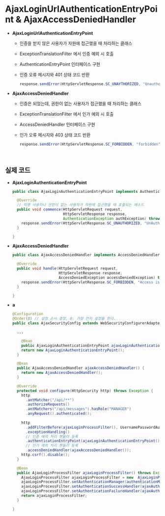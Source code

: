 # AjaxLoginUrlAuthenticationEntryPoint & AjaxAccessDeniedHandler

* **AjaxLoginUrlAuthenticationEntryPoint**

  * 인증을 받지 않은 사용자가 자원에 접근했을 때 처리하는 클래스

  * ExceptionTranslationFilter 에서 인증 예외 시 호출

  * AuthenticationEntryPoint 인터페이스 구현

  * 인증 오류 메시지와 401 상태 코드 반환

    ```java
    response.sendError(HttpServletResponse.SC_UNAYTHORIZED, "Unauthorized");
    ```

* **AjaxAccessDeniedHandler**

  * 인증은 되었는데, 권한이 없는 사용자가 접근했을 때 처리하는 클래스

  * ExceptionTranslationFilter 에서 인가 예외 시 호출

  * AccessDeniedHandler 인터페이스 구현

  * 인가 오류 메시지와 403 상태 코드 반환

    ```java
    response.sendError(HttpServletResponse.SC_FORBIDDEN, "forbidden");
    ```

<br>

## 실제 코드

* **AjaxLoginAuthenticationEntryPoint**

  ```java
  public class AjaxLoginAuthenticationEntryPoint implements AuthenticationEntryPoint {
  
    @Override
    // 익명 사용자나 권한이 없는 사용자가 자원에 접근했을 때 호출되는 메소드
    public void commence(HttpServletRequest request,
                         HttpServletResponse response,
                         AuthenticationException authException) throws IOException, ServletException {
      response.sendError(HttpServletResponse.SC_UNAUTHORIZED, "UnAuthorized");
    }
  
  }
  ```

* **AjaxAccessDeniedHandler**

  ```java
  public class AjaxAccessDeniedHandler implements AccessDeniedHandler {
  
    @Override
    public void handle(HttpServletRequest request,
                       HttpServletResponse response,
                       AccessDeniedException accessDeniedException) throws IOException, ServletException {
      response.sendError(HttpServletResponse.SC_FORBIDDEN, "Access is denied");
    }
  
  }
  ```

* **a**

  ```java
  @Configuration
  @Order(0) // 설정 순서 결정, 0: 가장 먼저 설정을 한다.
  public class AjaxSecurityConfig extends WebSecurityConfigurerAdapter {
  
    ...
  
      @Bean
      public AjaxLoginAuthenticationEntryPoint ajaxLoginAuthenticationEntryPoint() {
      return new AjaxLoginAuthenticationEntryPoint();
    }
  
    @Bean
    public AjaxAccessDeniedHandler ajaxAccessDeniedHandler() {
      return new AjaxAccessDeniedHandler();
    }
  
    @Override
    protected void configure(HttpSecurity http) throws Exception {
      http
        .antMatcher("/api/**")
        .authorizeRequests()
        .antMatchers("/api/messages").hasRole("MANAGER")
        .anyRequest().authenticated();
      
      http
        .addFilterBefore(ajaxLoginProcessFilter(), UsernamePasswordAuthenticationFilter.class)
        .exceptionHandling()
        // 인증 예외 처리 핸들러 등록
        .authenticationEntryPoint(ajaxLoginAuthenticationEntryPoint())
        // 인가 예외 처리 핸들러 등록
        .accessDeniedHandler(ajaxAccessDeniedHandler());
      http.csrf().disable();
    }
  
    @Bean
    public AjaxLoginProcessFilter ajaxLoginProcessFilter() throws Exception {
      AjaxLoginProcessFilter ajaxLoginProcessFilter = new  AjaxLoginProcessFilter();
      ajaxLoginProcessFilter.setAuthenticationManager(authenticationManagerBean());
      ajaxLoginProcessFilter.setAuthenticationSuccessHandler(ajaxAuthenticationSuccessHandler());
      ajaxLoginProcessFilter.setAuthenticationFailureHandler(ajaxAuthenticationFailureHandler());
      return ajaxLoginProcessFilter;
    }
  
  }
  ```